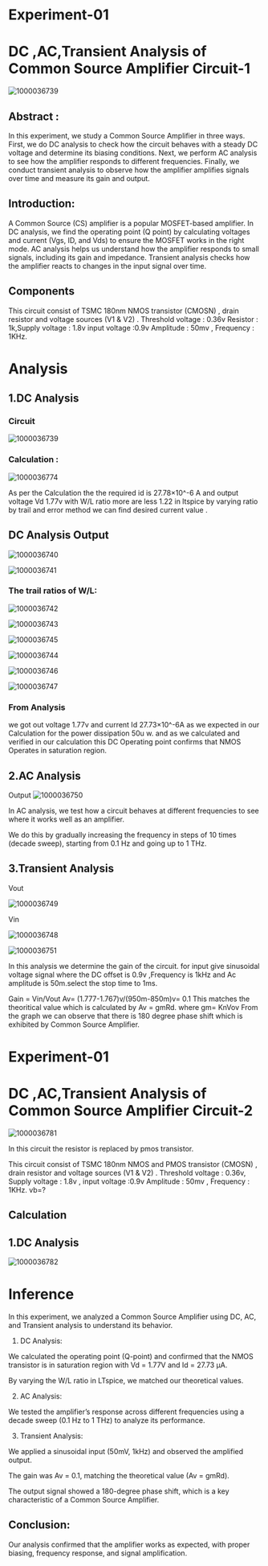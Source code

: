 # Experiment-01
# DC ,AC,Transient Analysis of Common Source Amplifier Circuit-1
![1000036739](https://github.com/user-attachments/assets/18b4ee75-4916-4e6e-9390-801c31fce430)

## Abstract :
In this experiment, we study a Common Source Amplifier in three ways. First, we do DC analysis to check how the circuit behaves with a steady DC voltage and determine its biasing conditions. Next, we perform AC analysis to see how the amplifier responds to different frequencies. Finally, we conduct transient analysis to observe how the amplifier amplifies signals over time and measure its gain and output.

## Introduction:
A Common Source (CS) amplifier is a popular MOSFET-based amplifier. In DC analysis, we find the operating point (Q point) by calculating voltages and current (Vgs, ID, and Vds) to ensure the MOSFET works in the right mode. AC analysis helps us understand how the amplifier responds to small signals, including its gain and impedance. Transient analysis checks how the amplifier reacts to changes in the input signal over time.
 
## Components 
This circuit consist of TSMC 180nm NMOS transistor (CMOSN) , drain resistor and voltage sources (V1 & V2) .
Threshold voltage : 0.36v
Resistor : 1k,Supply voltage : 1.8v  input voltage :0.9v
Amplitude : 50mv , Frequency : 1KHz.

# Analysis

## 1.DC Analysis 

### Circuit 

![1000036739](https://github.com/user-attachments/assets/08fd5218-df5f-4a79-99fe-b476d23aa114)

### Calculation :

![1000036774](https://github.com/user-attachments/assets/0b5c1a82-cd67-4cd4-8890-81f5dad878d2)

As per the Calculation the the required id is 27.78×10^-6 A
and output voltage Vd 1.77v 
with W/L ratio more are less 1.22
in ltspice by varying ratio by trail and error method we can find desired current value .

## DC Analysis Output 

![1000036740](https://github.com/user-attachments/assets/31d04ead-a9d4-4b29-b400-0126cc039683)

![1000036741](https://github.com/user-attachments/assets/88a03f49-e208-4333-a357-6cc5e642e1c5)

### The trail ratios of W/L:

![1000036742](https://github.com/user-attachments/assets/5f0e45f9-fa6c-45e8-899b-3446235fe36a)

![1000036743](https://github.com/user-attachments/assets/651877c0-964e-4da0-a8cc-f84151d68cbd)

![1000036745](https://github.com/user-attachments/assets/426170aa-608c-49f8-90a4-0105ed707bf2)

![1000036744](https://github.com/user-attachments/assets/f1a3af9f-fd9c-44dd-952d-e36cc72ca7b3)

![1000036746](https://github.com/user-attachments/assets/609481c8-3331-4823-9547-5fcf0df862ba)

![1000036747](https://github.com/user-attachments/assets/a64e3ad0-98bf-4032-8c4a-6544ded56662)

###  From Analysis 
 we got out voltage 1.77v
 and current Id 27.73×10^-6A
 as we expected in our Calculation
 for the power dissipation 50u w.
 and as we calculated and verified in our calculation this DC Operating point confirms that NMOS
 Operates in saturation region. 
 
 ## 2.AC Analysis 

Output 
![1000036750](https://github.com/user-attachments/assets/0f7df383-24da-49b0-9aa5-e33826fb278b)

In AC analysis, we test how a circuit behaves at different frequencies to see where it works well as an amplifier.

We do this by gradually increasing the frequency in steps of 10 times (decade sweep), starting from 0.1 Hz and going up to 1 THz.

## 3.Transient Analysis 

 Vout 

 ![1000036749](https://github.com/user-attachments/assets/9efcc9c7-51bb-4a5a-a08d-f1ac0b95350a)

 Vin

 ![1000036748](https://github.com/user-attachments/assets/fa21d3aa-5719-4981-9d4e-411de5a72357)

![1000036751](https://github.com/user-attachments/assets/f8290d9f-2d08-4197-8e6e-f22ef829bcda)

 In this analysis we determine the gain of the circuit. for input give sinusoidal voltage signal where the DC offset is 0.9v ,Frequency is 1kHz and Ac amplitude is 50m.select the stop time to 1ms.

Gain = Vin/Vout
Av= (1.777-1.767)v/(950m-850m)v= 0.1
This matches the theoritical value which is calculated by Av = gmRd.
where gm= KnVov
From the graph we can observe that there is 180 degree phase shift which is exhibited by Common Source Amplifier.

# Experiment-01
# DC ,AC,Transient Analysis of Common Source Amplifier Circuit-2
 
![1000036781](https://github.com/user-attachments/assets/529763a2-620b-40b8-ae98-af67c71a45e3)

In this circuit the resistor is replaced by pmos transistor.

This circuit consist of TSMC 180nm NMOS and PMOS transistor (CMOSN) , drain resistor and voltage sources (V1 & V2) .
Threshold voltage : 0.36v,
Supply voltage : 1.8v , input voltage :0.9v
Amplitude : 50mv , Frequency : 1KHz. vb=?

## Calculation



## 1.DC Analysis 

![1000036782](https://github.com/user-attachments/assets/88924fed-456f-4bea-bab8-1d102d8de096)



 # Inference 

In this experiment, we analyzed a Common Source Amplifier using DC, AC, and Transient analysis to understand its behavior.

1. DC Analysis:

We calculated the operating point (Q-point) and confirmed that the NMOS transistor is in saturation region with Vd = 1.77V and Id = 27.73 µA.

By varying the W/L ratio in LTspice, we matched our theoretical values.

2. AC Analysis:

We tested the amplifier’s response across different frequencies using a decade sweep (0.1 Hz to 1 THz) to analyze its performance.

3. Transient Analysis:

We applied a sinusoidal input (50mV, 1kHz) and observed the amplified output.

The gain was Av = 0.1, matching the theoretical value (Av = gmRd).

The output signal showed a 180-degree phase shift, which is a key characteristic of a Common Source Amplifier.

## Conclusion:
Our analysis confirmed that the amplifier works as expected, with proper biasing, frequency response, and signal amplification.









